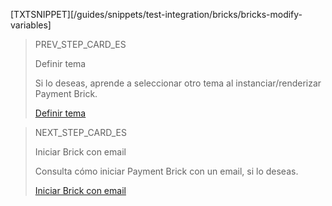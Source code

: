 [TXTSNIPPET][/guides/snippets/test-integration/bricks/bricks-modify-variables]

> PREV_STEP_CARD_ES
>
> Definir tema
>
> Si lo deseas, aprende a seleccionar otro tema al instanciar/renderizar Payment Brick.
>
> [Definir tema](/developers/es/docs/checkout-bricks/payment-brick/additional-customization/set-theme)

> NEXT_STEP_CARD_ES
>
> Iniciar Brick con email
>
> Consulta cómo iniciar Payment Brick con un email, si lo deseas.
>
> [Iniciar Brick con email](/developers/es/docs/checkout-bricks/payment-brick/additional-customization/initiate-brick-with-email)